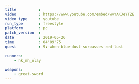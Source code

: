 ```yaml
---
title          :
video          : https://www.youtube.com/embed/wvYAKJeYTZE
video_type     : youtube
run_type       : freestyle
platform       : pc
patch_version  :
date           : 2019-05-26
time           : 04'09"75
quest          : 9★-when-blue-dust-surpasses-red-lust

runners:
    - hk_mh_olay

weapons:
    - great-sword
---
```

